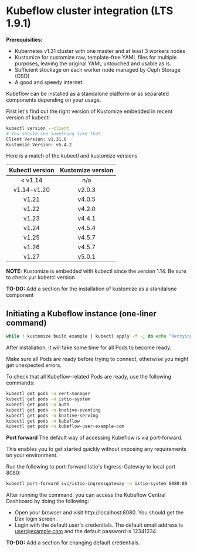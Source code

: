 # Kubeflow cluster integration (LTS 1.9.1)

**Prerequisities:**
- Kubernetes v1.31 cluster with one master and at least 3 workers nodes
- Kustomize for customize raw, template-free YAML files for multiple purposes, leaving the original YAML untouched and usable as is.
- Sufficient stockage on each worker node managed by Ceph Storage (OSD)
- A good and speedy internet

Kubeflow can be installed as a standalone platform or as separated components depending on your usage.

First let's find out the right version of Kustomize embedded in recent version of kubectl
```bash
kubectl version --client
# You should see something like that
Client Version: v1.31.0
Kustomize Version: v5.4.2
```

Here is a match of the kubectl and kustomize versions  


| Kubectl version |	Kustomize version |
| :-------------: | :---------------: |
|  < v1.14 	   |    n/a |
| v1.14-v1.20 | 	v2.0.3 |
| v1.21 |	v4.0.5 |
| v1.22 |	v4.2.0 |
| v1.23 |	v4.4.1 |
| v1.24 |	v4.5.4 |
| v1.25 |	v4.5.7 |
| v1.26 |	v4.5.7 |
| v1.27 |	v5.0.1 |

**NOTE:** Kustomize is embedded with kubectl since the version 1.14. Be sure to check yur kubetcl version

**TO-DO:** Add a section for the installation of kustomize as a standalone component

## Initiating a Kubeflow instance (one-liner command)
```bash
while ! kustomize build example | kubectl apply -f -; do echo "Retrying to apply resources"; sleep 20; done
```

After installation, it will take some time for all Pods to become ready.  

Make sure all Pods are ready before trying to connect, otherwise you might get unexpected errors.  

To check that all Kubeflow-related Pods are ready, use the following commands:  
```bash
kubectl get pods -n cert-manager
kubectl get pods -n istio-system
kubectl get pods -n auth
kubectl get pods -n knative-eventing
kubectl get pods -n knative-serving
kubectl get pods -n kubeflow
kubectl get pods -n kubeflow-user-example-com
```

**Port forward**
The default way of accessing Kubeflow is via port-forward.  

This enables you to get started quickly without imposing any requirements on your environment.  

Run the following to port-forward Istio's Ingress-Gateway to local port 8080:

```bash
kubectl port-forward svc/istio-ingressgateway -n istio-system 8080:80
```

After running the command, you can access the Kubeflow Central Dashboard by doing the following:  

- Open your browser and visit http://localhost:8080. You should get the Dex login screen.
- Login with the default user's credentials. The default email address is user@example.com and the default password is 12341234.

**TO-DO:** Add a section for changing default credentials.
